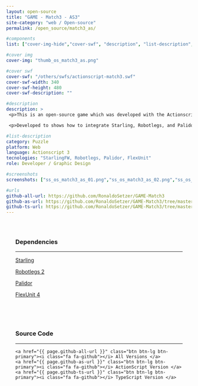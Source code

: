 ```yaml
---
layout: open-source
title: "GAME - Match3 - AS3"
site-category: "web / Open-source"
permalink: /open_source/match3_as/

#components
list: ["cover-img-hide","cover-swf", "description", "list-description", "content", "screenshots"]

#cover img
cover-img: "thumb_os_match3_as.png"

#cover swf
cover-swf: "/others/swfs/actionscript-match3.swf"
cover-swf-width: 340
cover-swf-height: 480
cover-swf-description: ""

#description
description: >
 <p>This is an open-source game which was developed with the Actionscript language and all sources are available on GitHub.</p>

 <p>Developed to shows how to integrate Starling, Robotlegs, and Palidor.</p>

#list-description
category: Puzzle
platform: Web
language: Actionscript 3
tecnologies: "StarlingFW, Robotlegs, Palidor, FlexUnit"
role: Developer / Graphic Design

#screenshots
screenshots: ["ss_os_match3_as_01.png","ss_os_match3_as_02.png","ss_os_match3_as_03.png","ss_os_match3_as_04.png","game_os_match3_as.png"]

#urls
github-all-url: https://github.com/RonaldoSetzer/GAME-Match3
github-as-url: https://github.com/RonaldoSetzer/GAME-Match3/tree/master/actionscript-match3
github-ts-url: https://github.com/RonaldoSetzer/GAME-Match3/tree/master/typescript-match3
---
```


<div class="row text-center" style="padding: 25px 25px 25px 25px;">
    <h3 class="text-center">Dependencies</h3>
    <hr class="star-primary">
    <p><a href="https://github.com/Gamua/Starling-Framework">Starling</a></p>
    <p><a href="https://github.com/robotlegs/robotlegs-framework">Robotlegs 2</a></p>
    <p><a href="https://github.com/RonaldoSetzer/robotlegs-extensions-Palidor">Palidor</a></p>
    <p><a href="https://flex.apache.org/download-flexunit.html">FlexUnit 4</a></p>
</div>

<div class="row text-center" style="padding: 25px 25px 25px 25px;">
    <h3>Source Code</h3>
    <hr class="star-primary">

    <a href="{{ page.github-all-url }}" class="btn btn-lg btn-primary"><i class="fa fa-github"></i> All Versions </a>
    <a href="{{ page.github-as-url }}" class="btn btn-lg btn-primary"><i class="fa fa-github"></i> ActionScript Version </a>
    <a href="{{ page.github-ts-url }}" class="btn btn-lg btn-primary"><i class="fa fa-github"></i> TypeScript Version </a>
</div>
